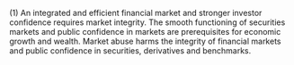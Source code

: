 (1) An integrated and efficient financial market and stronger investor confidence requires market integrity. The smooth functioning of securities markets and public confidence in markets are prerequisites for economic growth and wealth. Market abuse harms the integrity of financial markets and public confidence in securities, derivatives and benchmarks.
